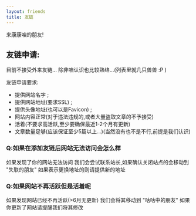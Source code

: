 ```yaml
---
layout: friends
title: 友链
---
```


来康康咱的朋友!

<!-- more -->

## 友链申请:
目前不接受外来友链...
除非咱认识也比较熟络...(列表里就几只兽兽 :P )

友链申请要求:
- 提供网站名字 ;
- 提供网站地址(要求SSL) ;
- 提供头像地址(也可以是Favicon) ;
- 网站内容正常(对于违法违规的,或者大量盗取文章的不予接受)
- 活着(不要求高活跃,至少要确保最近1-2个月有更新)
- 文章数量足够(应该保证至少5篇以上...)(当然没有也不是不行,前提是我们认识)

### Q:如果在添加友链后网站无法访问会怎么样
如果发现了你的网站无法访问
我们会尝试联系站长,如果确认关闭站点的会移动到 "失联的朋友"
如果表示更换地址的则请提供新的地址

### Q:如果网站不再活跃但是活着呢
如果发现网站已经不再活跃(>6月无更新)
我们会将其移动到 "咕咕中的朋友"
如果你更新了网站请提醒我们将其修改
